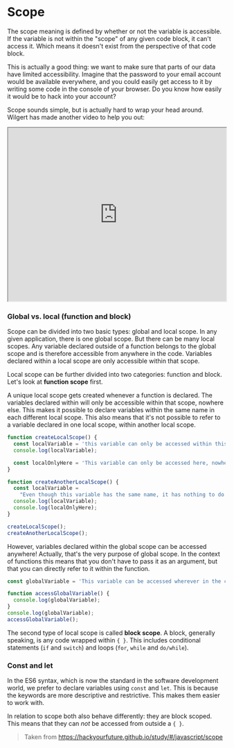 # Scope

The scope meaning is defined by whether or not the variable is accessible. If the variable is not within the "scope" of any given code block, it can't  access it. Which means it doesn't exist from the perspective of that  code block.

This is actually a good thing: we want to make sure  that parts of our data have limited accessibility. Imagine that the  password to your email account would be available everywhere, and you  could easily get access to it by writing some code in the console of  your browser. Do you know how easily it would be to hack into your  account?

Scope sounds simple, but is actually hard to wrap your head around. Wilgert has made another video to help you out:

<iframe src="https://www.youtube.com/embed/0xCQ3G7a2Rw" width="100%" height="400px"></iframe>



### Global vs. local (function and block)

Scope can be divided into two basic types: global and local scope. In any  given application, there is one global scope. But there can be many  local scopes. Any variable declared outside of a function belongs to the global scope and is therefore accessible from anywhere in the code.  Variables declared within a local scope are only accessible within that  scope.

Local scope can be further divided into two categories: function and block. Let's look at **function scope** first.

A unique local scope gets created whenever a function is declared. The  variables declared within will only be accessible within that scope,  nowhere else. This makes it possible to declare variables within the  same name in each different local scope. This also means that it's not  possible to refer to a variable declared in one local scope, within  another local scope.

```javascript
function createLocalScope() {
  const localVariable = 'this variable can only be accessed within this function';
  console.log(localVariable);

  const localOnlyHere = 'This variable can only be accessed here, nowhere else';
}

function createAnotherLocalScope() {
  const localVariable =
    "Even though this variable has the same name, it has nothing to do with the other localVariable, because it doesn't exist outside of that function";
  console.log(localVariable);
  console.log(localOnlyHere);
}

createLocalScope();
createAnotherLocalScope();
```

However, variables declared within the global scope can be accessed anywhere!  Actually, that's the very purpose of global scope. In the context of  functions this means that you don't have to pass it as an argument, but  that you can directly refer to it within the function.

```javascript
const globalVariable = 'This variable can be accessed wherever in the code';

function accessGlobalVariable() {
  console.log(globalVariable);
}
console.log(globalVariable);
accessGlobalVariable();
```

The second type of local scope is called **block scope**. A block, generally speaking, is any code wrapped within `{ }`. This includes conditional statements (`if` and `switch`) and loops (`for`, `while` and `do/while`).



### Const and let

In the ES6 syntax, which is now the standard in the software development world, we prefer to declare variables using `const` and `let`. This is because the keywords are more descriptive and restrictive. This makes them easier to work with.

In relation to scope both also behave differently: they are block scoped. This means that they can *not* be accessed from outside a `{ }`.



> Taken from https://hackyourfuture.github.io/study/#/javascript/scope

